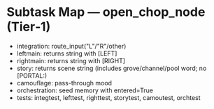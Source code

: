 # Subtask Map — open_chop_node (Tier‑1)

- integration: route_input("L"/"R"/other)
- leftmain: returns string with [LEFT]
- rightmain: returns string with [RIGHT]
- story: returns scene string (includes grove/channel/pool word; no [PORTAL:)
- camouflage: pass-through mood
- orchestration: seed memory with entered=True
- tests: integtest, lefttest, righttest, storytest, camoutest, orchtest
